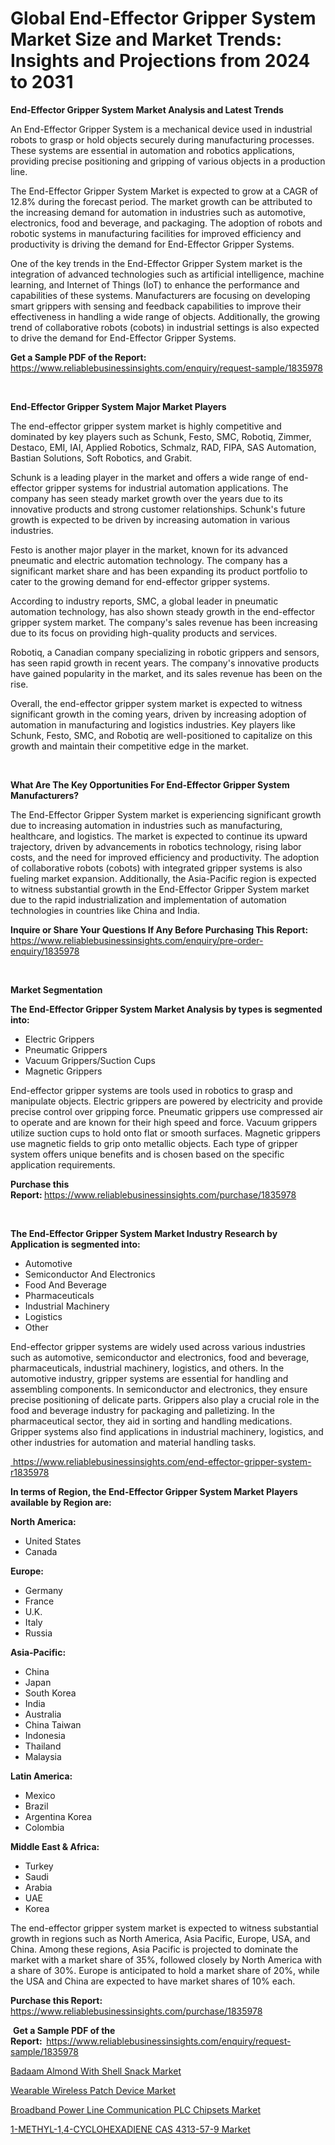 <p><h1>Global End-Effector Gripper System Market Size and Market Trends: Insights and Projections from 2024 to 2031</h1></p><p><strong>End-Effector Gripper System Market Analysis and Latest Trends</strong></p>
<p><p>An End-Effector Gripper System is a mechanical device used in industrial robots to grasp or hold objects securely during manufacturing processes. These systems are essential in automation and robotics applications, providing precise positioning and gripping of various objects in a production line. </p><p>The End-Effector Gripper System Market is expected to grow at a CAGR of 12.8% during the forecast period. The market growth can be attributed to the increasing demand for automation in industries such as automotive, electronics, food and beverage, and packaging. The adoption of robots and robotic systems in manufacturing facilities for improved efficiency and productivity is driving the demand for End-Effector Gripper Systems.</p><p>One of the key trends in the End-Effector Gripper System market is the integration of advanced technologies such as artificial intelligence, machine learning, and Internet of Things (IoT) to enhance the performance and capabilities of these systems. Manufacturers are focusing on developing smart grippers with sensing and feedback capabilities to improve their effectiveness in handling a wide range of objects. Additionally, the growing trend of collaborative robots (cobots) in industrial settings is also expected to drive the demand for End-Effector Gripper Systems.</p></p>
<p><strong>Get a Sample PDF of the Report:&nbsp;</strong> <a href="https://www.reliablebusinessinsights.com/enquiry/request-sample/1835978">https://www.reliablebusinessinsights.com/enquiry/request-sample/1835978</a></p>
<p>&nbsp;</p>
<p><strong>End-Effector Gripper System Major Market Players</strong></p>
<p><p>The end-effector gripper system market is highly competitive and dominated by key players such as Schunk, Festo, SMC, Robotiq, Zimmer, Destaco, EMI, IAI, Applied Robotics, Schmalz, RAD, FIPA, SAS Automation, Bastian Solutions, Soft Robotics, and Grabit.</p><p>Schunk is a leading player in the market and offers a wide range of end-effector gripper systems for industrial automation applications. The company has seen steady market growth over the years due to its innovative products and strong customer relationships. Schunk's future growth is expected to be driven by increasing automation in various industries.</p><p>Festo is another major player in the market, known for its advanced pneumatic and electric automation technology. The company has a significant market share and has been expanding its product portfolio to cater to the growing demand for end-effector gripper systems.</p><p>According to industry reports, SMC, a global leader in pneumatic automation technology, has also shown steady growth in the end-effector gripper system market. The company's sales revenue has been increasing due to its focus on providing high-quality products and services.</p><p>Robotiq, a Canadian company specializing in robotic grippers and sensors, has seen rapid growth in recent years. The company's innovative products have gained popularity in the market, and its sales revenue has been on the rise.</p><p>Overall, the end-effector gripper system market is expected to witness significant growth in the coming years, driven by increasing adoption of automation in manufacturing and logistics industries. Key players like Schunk, Festo, SMC, and Robotiq are well-positioned to capitalize on this growth and maintain their competitive edge in the market.</p></p>
<p>&nbsp;</p>
<p><strong>What Are The Key Opportunities For End-Effector Gripper System Manufacturers?</strong></p>
<p><p>The End-Effector Gripper System market is experiencing significant growth due to increasing automation in industries such as manufacturing, healthcare, and logistics. The market is expected to continue its upward trajectory, driven by advancements in robotics technology, rising labor costs, and the need for improved efficiency and productivity. The adoption of collaborative robots (cobots) with integrated gripper systems is also fueling market expansion. Additionally, the Asia-Pacific region is expected to witness substantial growth in the End-Effector Gripper System market due to the rapid industrialization and implementation of automation technologies in countries like China and India.</p></p>
<p><strong>Inquire or Share Your Questions If Any Before Purchasing This Report:</strong> <a href="https://www.reliablebusinessinsights.com/enquiry/pre-order-enquiry/1835978">https://www.reliablebusinessinsights.com/enquiry/pre-order-enquiry/1835978</a></p>
<p>&nbsp;</p>
<p><strong>Market Segmentation</strong></p>
<p><strong>The End-Effector Gripper System Market Analysis by types is segmented into:</strong></p>
<p><ul><li>Electric Grippers</li><li>Pneumatic Grippers</li><li>Vacuum Grippers/Suction Cups</li><li>Magnetic Grippers</li></ul></p>
<p><p>End-effector gripper systems are tools used in robotics to grasp and manipulate objects. Electric grippers are powered by electricity and provide precise control over gripping force. Pneumatic grippers use compressed air to operate and are known for their high speed and force. Vacuum grippers utilize suction cups to hold onto flat or smooth surfaces. Magnetic grippers use magnetic fields to grip onto metallic objects. Each type of gripper system offers unique benefits and is chosen based on the specific application requirements.</p></p>
<p><strong>Purchase this Report:&nbsp;</strong><a href="https://www.reliablebusinessinsights.com/purchase/1835978">https://www.reliablebusinessinsights.com/purchase/1835978</a></p>
<p>&nbsp;</p>
<p><strong>The End-Effector Gripper System Market Industry Research by Application is segmented into:</strong></p>
<p><ul><li>Automotive</li><li>Semiconductor And Electronics</li><li>Food And Beverage</li><li>Pharmaceuticals</li><li>Industrial Machinery</li><li>Logistics</li><li>Other</li></ul></p>
<p><p>End-effector gripper systems are widely used across various industries such as automotive, semiconductor and electronics, food and beverage, pharmaceuticals, industrial machinery, logistics, and others. In the automotive industry, gripper systems are essential for handling and assembling components. In semiconductor and electronics, they ensure precise positioning of delicate parts. Grippers also play a crucial role in the food and beverage industry for packaging and palletizing. In the pharmaceutical sector, they aid in sorting and handling medications. Gripper systems also find applications in industrial machinery, logistics, and other industries for automation and material handling tasks.</p></p>
<p><a href="https://www.reliablebusinessinsights.com/end-effector-gripper-system-r1835978">&nbsp;https://www.reliablebusinessinsights.com/end-effector-gripper-system-r1835978</a></p>
<p><strong>In terms of Region, the End-Effector Gripper System Market Players available by Region are:</strong></p>
<p>
    <p> <strong> North America: </strong>
        <ul>
            <li>United States</li>
            <li>Canada</li>
        </ul>
        </p> 
    <p> <strong> Europe: </strong>
        <ul>
            <li>Germany</li>
            <li>France</li>
            <li>U.K.</li>
            <li>Italy</li>
            <li>Russia</li>
        </ul>
        </p> 
    <p> <strong> Asia-Pacific: </strong>
        <ul>
            <li>China</li>
            <li>Japan</li>
            <li>South Korea</li>
            <li>India</li>
            <li>Australia</li>
            <li>China Taiwan</li>
            <li>Indonesia</li>
            <li>Thailand</li>
            <li>Malaysia</li>
        </ul>
        </p> 
    <p> <strong> Latin America: </strong>
        <ul>
            <li>Mexico</li>
            <li>Brazil</li>
            <li>Argentina Korea</li>
            <li>Colombia</li>
        </ul>
        </p> 
    <p> <strong> Middle East & Africa: </strong>
        <ul>
            <li>Turkey</li>
            <li>Saudi</li>
            <li>Arabia</li>
            <li>UAE</li>
            <li>Korea</li>
        </ul>
    </p>
    </p>
<p><p>The end-effector gripper system market is expected to witness substantial growth in regions such as North America, Asia Pacific, Europe, USA, and China. Among these regions, Asia Pacific is projected to dominate the market with a market share of 35%, followed closely by North America with a share of 30%. Europe is anticipated to hold a market share of 20%, while the USA and China are expected to have market shares of 10% each.</p></p>
<p><strong>Purchase this Report: </strong><a href="https://www.reliablebusinessinsights.com/purchase/1835978">https://www.reliablebusinessinsights.com/purchase/1835978</a></p>
<p>&nbsp;<strong>Get a Sample PDF of the Report:&nbsp;&nbsp;</strong><a href="https://www.reliablebusinessinsights.com/enquiry/request-sample/1835978">https://www.reliablebusinessinsights.com/enquiry/request-sample/1835978</a></p>
<p><strong></strong></p>
<p><p><a href="https://www.linkedin.com/pulse/insights-badaam-almond-shell-snack-industry-market-financial-rsdac">Badaam Almond With Shell Snack Market</a></p><p><a href="https://github.com/HettieStehr/Market-Research-Report-List-1/blob/main/wearable-wireless-patch-device-market.md">Wearable Wireless Patch Device Market</a></p><p><a href="https://www.linkedin.com/pulse/broadband-power-line-communication-plc-chipsets-market-outlook-qcr9c">Broadband Power Line Communication PLC Chipsets Market</a></p><p><a href="https://github.com/lavernaCole75/Market-Research-Report-List-1/blob/main/1-methyl-14-cyclohexadiene-cas-4313-57-9-market.md">1-METHYL-1,4-CYCLOHEXADIENE CAS 4313-57-9 Market</a></p></p>